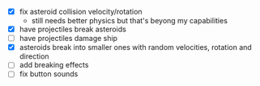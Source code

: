 - [x] fix asteroid collision velocity/rotation
	- still needs better physics but that's beyong my capabilities
- [x] have projectiles break asteroids
- [ ] have projectiles damage ship
- [x] asteroids break into smaller ones with random velocities, rotation and direction
- [ ] add breaking effects
- [ ] fix button sounds
